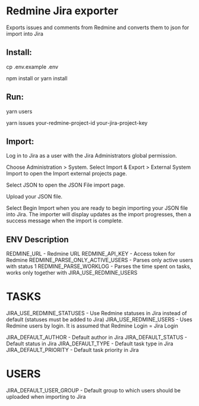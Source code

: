 # Redmine Jira exporter

Exports issues and comments from Redmine and converts them to json for import into Jira

## Install:

cp .env.example .env

npm install or yarn install

## Run:


yarn users

yarn issues your-redmine-project-id your-jira-project-key


## Import:

Log in to Jira as a user with the Jira Administrators global permission.

Choose Administration > System. Select Import & Export > External System Import to open the Import external projects page.

Select JSON to open the JSON File import page.

Upload your JSON file.

Select Begin Import when you are ready to begin importing your JSON file into Jira. The importer will display updates as the import progresses, then a success message when the import is complete.



## ENV Description

REDMINE_URL - Redmine URL
REDMINE_API_KEY - Access token for Redmine
REDMINE_PARSE_ONLY_ACTIVE_USERS - Parses only active users with status 1
REDMINE_PARSE_WORKLOG - Parses the time spent on tasks, works only together with JIRA_USE_REDMINE_USERS

# TASKS
JIRA_USE_REDMINE_STATUSES - Use Redmine statuses in Jira instead of default (statuses must be added to Jira)
JIRA_USE_REDMINE_USERS - Uses Redmine users by login. It is assumed that Redmine Login = Jira Login

JIRA_DEFAULT_AUTHOR - Default author in Jira
JIRA_DEFAULT_STATUS - Default status in Jira
JIRA_DEFAULT_TYPE - Default task type in Jira
JIRA_DEFAULT_PRIORITY - Default task priority in Jira

# USERS

JIRA_DEFAULT_USER_GROUP - Default group to which users should be uploaded when importing to Jira


